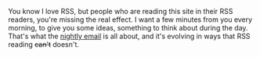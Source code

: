 You know I love RSS, but people who are reading this site in their RSS readers, you're missing the real effect. I want a few minutes from you every morning, to give you some ideas, something to think about during the day. That's what the <a href="http://scripting.com/email/">nightly email</a> is all about, and it's evolving in ways that RSS reading <s>can't</s> doesn't.
